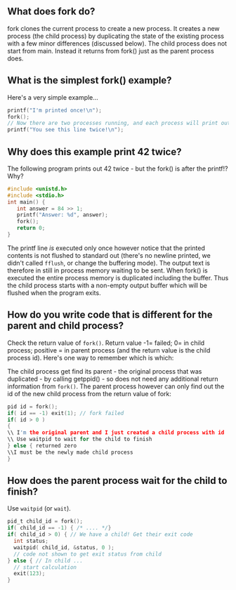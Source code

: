 ## What does fork do?

fork clones the current process to create a new process. It creates a new process (the child process) by duplicating the state of the existing process with a few minor differences (discussed below). The child process does not start from main. Instead it returns from fork() just as the parent process does.

## What is the simplest fork() example?
Here's a very simple example...
```C
printf("I'm printed once!\n");
fork();
// Now there are two processes running, and each process will print out the next line.
printf("You see this line twice!\n");
```

## Why does this example print 42 twice?
The following program prints out 42 twice - but the fork() is after the printf!? Why?
```C
#include <unistd.h>
#include <stdio.h>
int main() {
   int answer = 84 >> 1;
   printf("Answer: %d", answer);
   fork();
   return 0;
}
```
The printf line _is_ executed only once however notice that the printed contents is not flushed to standard out (there's no newline printed, we didn't called `fflush`, or change the buffering mode).
The output text is therefore in still in process memory waiting to be sent.
When fork() is executed the entire process memory is duplicated including the buffer. Thus the child process starts with a non-empty output buffer which will be flushed when the program exits.

## How do you write code that is different for the parent and child process?

Check the return value of `fork()`. Return value -1= failed; 0= in child process; positive = in parent process (and the return value is the child process id).  Here's one way to remember which is which:

The child process get find its parent - the original process that was duplicated -  by calling getppid() - so does not need any additional return information from `fork()`. The parent process however can only find out the id of the new child process from the return value of fork:
```C
pid id = fork();
if( id == -1) exit(1); // fork failed 
if( id > 0 )
{ 
\\ I'm the original parent and I just created a child process with id 'id'
\\ Use waitpid to wait for the child to finish
} else { returned zero
\\I must be the newly made child process
}
```

## How does the parent process wait for the child to finish?
Use `waitpid` (or `wait`).

```C
pid_t child_id = fork();
if( child_id == -1) { /* .... */}
if( child_id > 0) { // We have a child! Get their exit code
  int status; 
  waitpid( child_id, &status, 0 );
  // code not shown to get exit status from child
} else { // In child ...
  // start calculation
  exit(123);
}